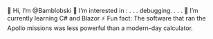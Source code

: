 👋 Hi, I’m @Bamblobski
👀 I’m interested in : . . . debugging. . . .
🌱 I’m currently learning C# and Blazor
⚡ Fun fact: The software that ran the Apollo missions was less powerful than a modern-day calculator.
